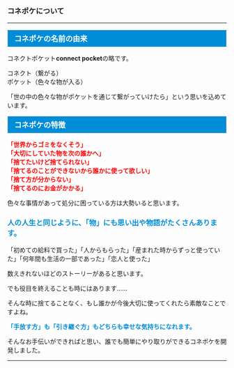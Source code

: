 <h3>コネポケについて</h3>
<hr>

<div style="padding: 7px 15px; margin-top: 15px; margin-bottom: 15px; border: 1px solid #dcdcdc; background-color: #008dd7; font-size: 120%">
<font color="#ffffff"><strong>コネポケの名前の由来</strong></font>
</div>

コネクトポケット<strong>connect pocket</strong>の略です。  

コネクト（繋がる）  
ポケット（色々な物が入る）

「世の中の色々な物がポケットを通じて繋がっていけたら」という思いを込めています。

<div style="padding: 7px 15px; margin-top: 15px; margin-bottom: 15px; border: 1px solid #dcdcdc; background-color: #008dd7; font-size: 120%">
<font color="#ffffff">
<strong>コネポケの特徴</strong></font>
</div>

<font color="#ff0000"><strong>
「世界からゴミをなくそう」<br>
「大切にしていた物を次の誰かへ」<br>
「捨てたいけど捨てられない」<br>
「捨てるのことができないから誰かに使って欲しい」<br>
「捨て方が分からない」<br>
「捨てるのにお金がかかる」</strong></font>

色々な事情があって処分に困っている方は大勢いると思います。

<font color="#008dd7"><h3>人の人生と同じように、「物」にも思い出や物語がたくさんあります。</h3></font>

「初めての給料で買った」「人からもらった」「産まれた時からずっと使っていた」「何年間も生活の一部であった」「恋人と使った」

数えきれないほどのストーリーがあると思います。

でも役目を終えることも時にはあります......

そんな時に捨てることなく、もし誰かが今後大切に使ってくれたら素敵なことですよね。

<font color="#008dd7"><strong>「手放す方」も「引き継ぐ方」もどちらも幸せな気持ちになれます。</strong></font>

そんなお手伝いができればと思い、誰でも簡単にやり取りができるコネポケを開発しました。

<hr>